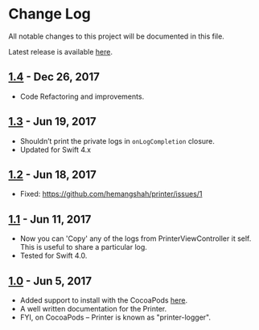 # Change Log

All notable changes to this project will be documented in this file.

Latest release is available [here](https://github.com/hemangshah/printer/releases/latest).

## [1.4](https://github.com/hemangshah/printer/releases/tag/1.4) - Dec 26, 2017
- Code Refactoring and improvements.

## [1.3](https://github.com/hemangshah/printer/releases/tag/1.3) - Jun 19, 2017
- Shouldn’t print the private logs in `onLogCompletion` closure.
- Updated for Swift 4.x 

## [1.2](https://github.com/hemangshah/printer/releases/tag/1.2) - Jun 18, 2017
- Fixed: https://github.com/hemangshah/printer/issues/1

## [1.1](https://github.com/hemangshah/printer/releases/tag/1.1) - Jun 11, 2017
- Now you can 'Copy' any of the logs from PrinterViewController it self. This is useful to share a particular log. 
- Tested for Swift 4.0.

## [1.0](https://github.com/hemangshah/printer/releases/tag/1.0) - Jun 5, 2017
- Added support to install with the CocoaPods [here](https://cocoapods.org/pods/printer-logger).
- A well written documentation for the Printer.
- FYI, on CocoaPods – Printer is known as "printer-logger".
